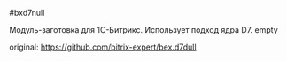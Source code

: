 #bxd7null

Модуль-заготовка для 1С-Битрикс. Использует подход ядра D7.
empty

original: https://github.com/bitrix-expert/bex.d7dull